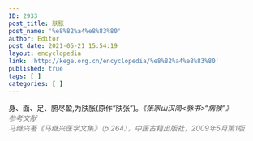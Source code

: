 ```yaml
---
ID: 2933
post_title: 肤胀
post_name: '%e8%82%a4%e8%83%80'
author: Editor
post_date: 2021-05-21 15:54:19
layout: encyclopedia
link: 'http://kege.org.cn/encyclopedia/%e8%82%a4%e8%83%80'
published: true
tags: [ ]
categories: [ ]
---
```

<div>身、面、足、腑尽盈,为肤胀(原作“肤张”)。<em>《张家山汉简&lt;脉书&gt;“病候”》</em></div>
<div></div>
<div><span style="color: #808080;"><em>参考文献</em></span></div>
<div><span style="color: #808080;"><em>马继兴著《马继兴医学文集》（p.264），中医古籍出版社，2009年5月第1版</em></span></div>